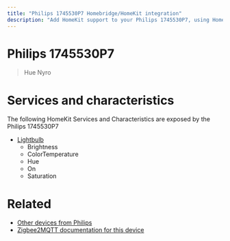 ```yaml
---
title: "Philips 1745530P7 Homebridge/HomeKit integration"
description: "Add HomeKit support to your Philips 1745530P7, using Homebridge, Zigbee2MQTT and homebridge-z2m."
---
```

<!---
This file has been GENERATED using src/docgen/docgen.ts
DO NOT EDIT THIS FILE MANUALLY!
-->
# Philips 1745530P7
> Hue Nyro


# Services and characteristics
The following HomeKit Services and Characteristics are exposed by
the Philips 1745530P7

* [Lightbulb](../../light.md)
  * Brightness
  * ColorTemperature
  * Hue
  * On
  * Saturation


# Related
* [Other devices from Philips](../index.md#philips)
* [Zigbee2MQTT documentation for this device](https://www.zigbee2mqtt.io/devices/1745530P7.html)